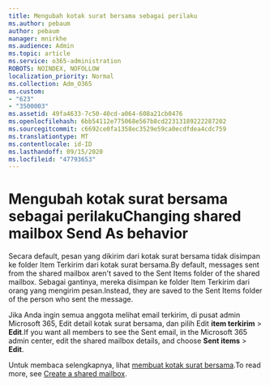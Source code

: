 ```yaml
---
title: Mengubah kotak surat bersama sebagai perilaku
ms.author: pebaum
author: pebaum
manager: mnirkhe
ms.audience: Admin
ms.topic: article
ms.service: o365-administration
ROBOTS: NOINDEX, NOFOLLOW
localization_priority: Normal
ms.collection: Adm_O365
ms.custom:
- "623"
- "3500003"
ms.assetid: 49fa4633-7c50-40cd-a064-608a21cb0476
ms.openlocfilehash: 6bb54112e775068e567b8cd22313189222287202
ms.sourcegitcommit: c6692ce0fa1358ec3529e59ca0ecdfdea4cdc759
ms.translationtype: MT
ms.contentlocale: id-ID
ms.lasthandoff: 09/15/2020
ms.locfileid: "47793653"
---
```

# <a name="changing-shared-mailbox-send-as-behavior"></a><span data-ttu-id="6dc5b-102">Mengubah kotak surat bersama sebagai perilaku</span><span class="sxs-lookup"><span data-stu-id="6dc5b-102">Changing shared mailbox Send As behavior</span></span>

<span data-ttu-id="6dc5b-103">Secara default, pesan yang dikirim dari kotak surat bersama tidak disimpan ke folder Item Terkirim dari kotak surat bersama.</span><span class="sxs-lookup"><span data-stu-id="6dc5b-103">By default, messages sent from the shared mailbox aren't saved to the Sent Items folder of the shared mailbox.</span></span> <span data-ttu-id="6dc5b-104">Sebagai gantinya, mereka disimpan ke folder Item Terkirim dari orang yang mengirim pesan.</span><span class="sxs-lookup"><span data-stu-id="6dc5b-104">Instead, they are saved to the Sent Items folder of the person who sent the message.</span></span>
  
<span data-ttu-id="6dc5b-105">Jika Anda ingin semua anggota melihat email terkirim, di pusat admin Microsoft 365, Edit detail kotak surat bersama, dan pilih Edit **item terkirim** \> **Edit**.</span><span class="sxs-lookup"><span data-stu-id="6dc5b-105">If you want all members to see the Sent email, in the Microsoft 365 admin center, edit the shared mailbox details, and choose **Sent items** \> **Edit**.</span></span>
  
<span data-ttu-id="6dc5b-106">Untuk membaca selengkapnya, lihat [membuat kotak surat bersama](https://docs.microsoft.com/microsoft-365/admin/email/create-a-shared-mailbox).</span><span class="sxs-lookup"><span data-stu-id="6dc5b-106">To read more, see [Create a shared mailbox](https://docs.microsoft.com/microsoft-365/admin/email/create-a-shared-mailbox).</span></span>
  
